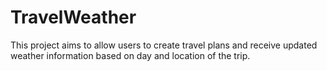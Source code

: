 # TravelWeather
This project aims to allow users to create travel plans and receive updated weather information based on day and location of the trip.
